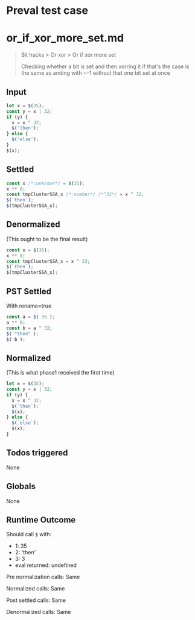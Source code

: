 # Preval test case

# or_if_xor_more_set.md

> Bit hacks > Or xor > Or if xor more set
>
> Checking whether a bit is set and then xorring it if that's the case is the same as anding with ~-1 without that one bit set at once

## Input

`````js filename=intro
let x = $(35);
const y = x | 32;
if (y) {
  x = x ^ 32;
  $('then');
} else {
  $('else');
}
$(x);
`````


## Settled


`````js filename=intro
const x /*:unknown*/ = $(35);
x ** 0;
const tmpClusterSSA_x /*:number*/ /*^32*/ = x ^ 32;
$(`then`);
$(tmpClusterSSA_x);
`````


## Denormalized
(This ought to be the final result)

`````js filename=intro
const x = $(35);
x ** 0;
const tmpClusterSSA_x = x ^ 32;
$(`then`);
$(tmpClusterSSA_x);
`````


## PST Settled
With rename=true

`````js filename=intro
const a = $( 35 );
a ** 0;
const b = a ^ 32;
$( "then" );
$( b );
`````


## Normalized
(This is what phase1 received the first time)

`````js filename=intro
let x = $(35);
const y = x | 32;
if (y) {
  x = x ^ 32;
  $(`then`);
  $(x);
} else {
  $(`else`);
  $(x);
}
`````


## Todos triggered


None


## Globals


None


## Runtime Outcome


Should call `$` with:
 - 1: 35
 - 2: 'then'
 - 3: 3
 - eval returned: undefined

Pre normalization calls: Same

Normalized calls: Same

Post settled calls: Same

Denormalized calls: Same

